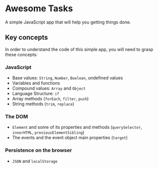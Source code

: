 # Awesome Tasks

A simple JavaScript app that will help you getting things done.

## Key concepts

In order to understand the code of this simple app, you will need to grasp these concepts:

### JavaScript
  * Base values: `String`, `Number`, `Boolean`, undefined values
  * Variables and functions
  * Compound values: `Array` and `Object`
  * Language Structure: `if`
  * Array methods (`forEach`, `filter`, `push`)
  * String methods (`trim`, `replace`)

### The DOM
  * `Element` and some of its properties and methods (`querySelector`, `innerHTML`, `previousElementSibling`)
  * The events and the event object main properties (`target`)

### Persistence on the browser
  * `JSON` and `localStorage`
